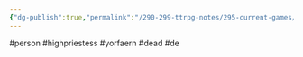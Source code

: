 ```yaml
---
{"dg-publish":true,"permalink":"/290-299-ttrpg-notes/295-current-games/11-weeping-city/wiki/person/high-priestess-helvit-tar/"}
---
```



#person #highpriestess #yorfaern #dead #de